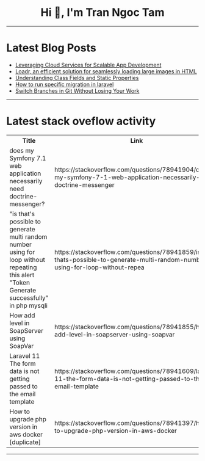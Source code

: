 <h1 align="center">Hi 👋, I'm Tran Ngoc Tam</h1>

---

# Latest Blog Posts 
<!-- BLOG-POST-LIST:START -->
- [Leveraging Cloud Services for Scalable App Development](https://dev.to/abdulrafaykhan_dev/leveraging-cloud-services-for-scalable-app-development-2j7h)
- [Loadr, an efficient solution for seamlessly loading large images in HTML](https://dev.to/greenestgoat/loadr-an-efficient-solution-for-seamlessly-loading-large-images-in-html-4ao7)
- [Understanding Class Fields and Static Properties](https://dev.to/pillagerplayz/understanding-class-fields-and-static-properties-2hce)
- [How to run specific migration in laravel](https://dev.to/msnmongare/how-to-run-specific-migration-in-laravel-4b6a)
- [Switch Branches in Git Without Losing Your Work](https://dev.to/asadbukhari/switch-branches-in-git-without-losing-your-work-2o18)
<!-- BLOG-POST-LIST:END -->

---

# Latest stack oveflow activity
<table>
  <tr><th>Title</th><th>Link</th></tr>
  <!-- STACKOVERFLOW:START --><tr><td>does my Symfony 7.1 web application necessarily need doctrine-messenger?</td><td>https://stackoverflow.com/questions/78941904/does-my-symfony-7-1-web-application-necessarily-need-doctrine-messenger</td></tr><tr><td>&quot;is that&#39;s possible to generate multi random number using for loop without repeating this alert &quot;Token Generate successfully&quot; in php mysqli</td><td>https://stackoverflow.com/questions/78941859/is-thats-possible-to-generate-multi-random-number-using-for-loop-without-repea</td></tr><tr><td>How add level in SoapServer using SoapVar</td><td>https://stackoverflow.com/questions/78941855/how-add-level-in-soapserver-using-soapvar</td></tr><tr><td>Laravel 11 The form data is not getting passed to the email template</td><td>https://stackoverflow.com/questions/78941609/laravel-11-the-form-data-is-not-getting-passed-to-the-email-template</td></tr><tr><td>How to upgrade php version in aws docker [duplicate]</td><td>https://stackoverflow.com/questions/78941397/how-to-upgrade-php-version-in-aws-docker</td></tr><!-- STACKOVERFLOW:END -->
</table>

---


